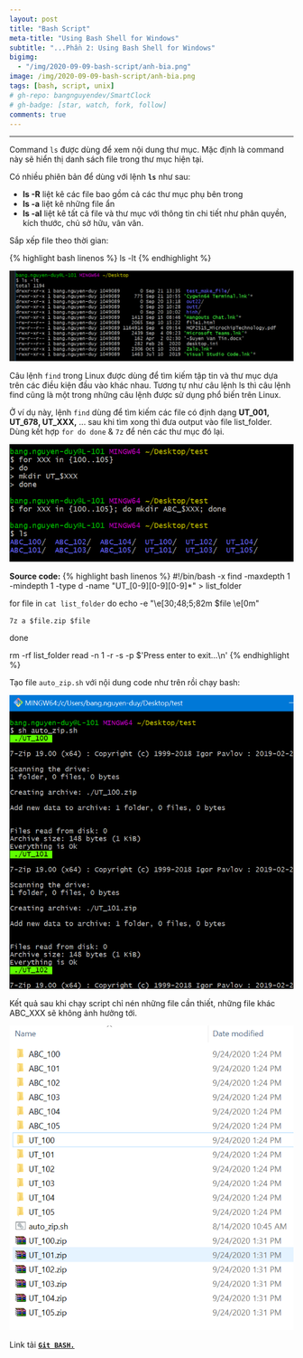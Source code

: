 ```yaml
---
layout: post
title: "Bash Script"
meta-title: "Using Bash Shell for Windows"
subtitle: "...Phần 2: Using Bash Shell for Windows"
bigimg:
  - "/img/2020-09-09-bash-script/anh-bia.png"
image: /img/2020-09-09-bash-script/anh-bia.png
tags: [bash, script, unix]
# gh-repo: bangnguyendev/SmartClock
# gh-badge: [star, watch, fork, follow]
comments: true
---
```

----------------------------------------------------------------------------
Command `ls` được dùng để xem nội dung thư mục. Mặc định là command này sẽ hiển thị danh sách file trong thư mục hiện tại.

Có nhiều phiên bản để dùng với lệnh **`ls`** như sau:
-   **ls -R** liệt kê các file bao gồm cả các thư mục phụ bên trong
-   **ls -a** liệt kê những file ẩn
-   **ls -al** liệt kê tất cả file và thư mục với thông tin chi tiết như phân quyền, kích thước, chủ sở hữu, vân vân.

Sắp xếp file theo thời gian:

{% highlight bash linenos %}
ls -lt
{% endhighlight %}

<div class="post-img-post">
    <img src="/img/2020-09-09-bash-script-2/lenh_ls_lt.png">
</div>

Câu lệnh `find` trong Linux được dùng để tìm kiếm tập tin và thư mục dựa trên các điều kiện đầu vào khác nhau. Tương tự như câu lệnh ls thì câu lệnh find cũng là một trong những câu lệnh được sử dụng phổ biến trên Linux.

Ở ví dụ này, lệnh `find` dùng để tìm kiếm các file có định dạng **UT_001, UT_678, UT_XXX,** ... sau khi tìm xong thì đưa output vào file list_folder. Dùng kết hợp `for do done` & `7z` để nén các thư mục đó lại.
<div class="post-img-post">
    <img src="/img/2020-09-09-bash-script-2/tao_file_UT.png">
</div>

**Source code:**
{% highlight bash linenos %}
#!/bin/bash -x
find -maxdepth 1 -mindepth 1 -type d -name "UT_[0-9][0-9][0-9]*"  > list_folder

for file in `cat list_folder`
do
	echo -e "\e[30;48;5;82m $file \e[0m"

	7z a $file.zip $file

done 

rm -rf list_folder
read -n 1 -r -s -p $'Press enter to exit...\n'
{% endhighlight %}

Tạo file `auto_zip.sh` với nội dung code như trên rồi chạy bash:
<div class="post-img-post">
    <img src="/img/2020-09-09-bash-script-2/file_7z_bash.png">
</div>

Kết quả sau khi chạy script chỉ nén những file cần thiết, những file khác ABC_XXX sẽ không ảnh hưởng tới. 
<div class="post-img-post">
    <img src="/img/2020-09-09-bash-script-2/output_7z.png">
</div>


Link tải [**`Git BASH.`**](https://git-scm.com/)

<svg viewBox="0 0 900 200">

  <!-- Symbol -->
  <symbol id="s-text">
    <text text-anchor="middle"
          x="50%" y="50%" dy=".35em">
      Hi, I'm Bang
    </text>
  </symbol>  

  <!-- Duplicate symbols -->
  <use xlink:href="#s-text" class="text"
      ></use>
  <use xlink:href="#s-text" class="text"
      ></use>
  <use xlink:href="#s-text" class="text"
      ></use>
  <use xlink:href="#s-text" class="text"
      ></use>
  <use xlink:href="#s-text" class="text"
      ></use>
</svg>



